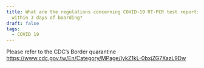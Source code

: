 ```yaml
---
title: What are the regulations concerning COVID-19 RT-PCR test reports issued
  within 3 days of boarding?
draft: false
tags:
  - COVID 19
---
```

Please refer to the CDC’s Border quarantine <https://www.cdc.gov.tw/En/Category/MPage/IykZ1kL-0bxjZG7XazL9Dw>